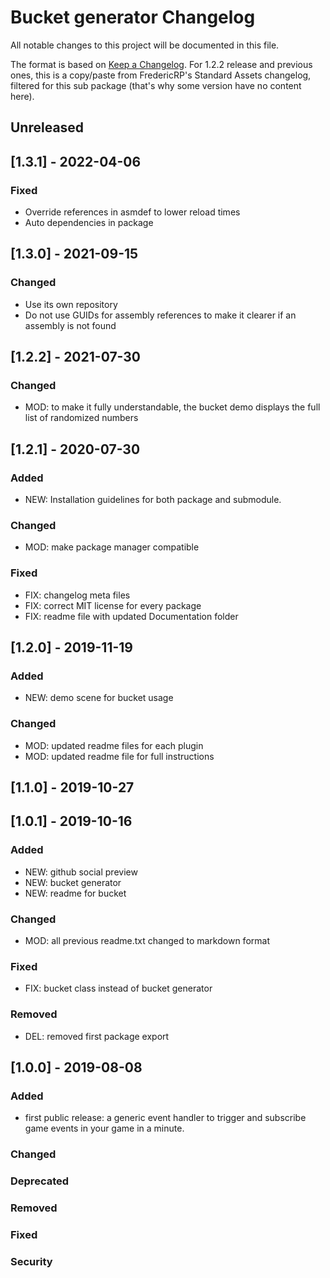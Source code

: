 # Bucket generator Changelog
All notable changes to this project will be documented in this file.

The format is based on [Keep a Changelog](https://keepachangelog.com/en/1.0.0/).
For 1.2.2 release and previous ones, this is a copy/paste from FredericRP's Standard Assets changelog, filtered for this sub package (that's why some version have no content here).

## Unreleased

## [1.3.1] - 2022-04-06

### Fixed
- Override references in asmdef to lower reload times
- Auto dependencies in package

## [1.3.0] - 2021-09-15

### Changed
- Use its own repository
- Do not use GUIDs for assembly references to make it clearer if an assembly is not found

## [1.2.2] - 2021-07-30

### Changed
- MOD: to make it fully understandable, the bucket demo displays the full list of randomized numbers

## [1.2.1] - 2020-07-30

### Added
- NEW: Installation guidelines for both package and submodule.

### Changed
- MOD: make package manager compatible

### Fixed
- FIX: changelog meta files
- FIX: correct MIT license for every package
- FIX: readme file with updated Documentation folder

## [1.2.0] - 2019-11-19

### Added
- NEW: demo scene for bucket usage

### Changed
- MOD: updated readme files for each plugin
- MOD: updated readme file for full instructions

## [1.1.0] - 2019-10-27

## [1.0.1] - 2019-10-16

### Added
- NEW: github social preview
- NEW: bucket generator
- NEW: readme for bucket

### Changed
- MOD: all previous readme.txt changed to markdown format

### Fixed
- FIX: bucket class instead of bucket generator

### Removed
- DEL: removed first package export

## [1.0.0] - 2019-08-08

### Added
- first public release: a generic event handler to trigger and subscribe game events in your game in a minute.

### Changed

### Deprecated

### Removed

### Fixed

### Security
